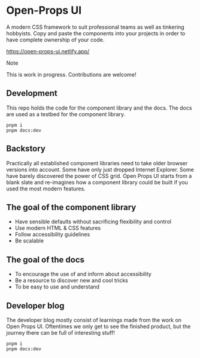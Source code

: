 # Open-Props UI

A modern CSS framework to suit professional teams as well as tinkering hobbyists. Copy and paste the components into your projects in order to have complete ownership of your code.

https://open-props-ui.netlify.app/

> [!NOTE]
> This is work in progress. Contributions are welcome!

## Development

This repo holds the code for the component library and the docs. The docs are used as a testbed for the component library.
```
pnpm i
pnpm docs:dev
```


## Backstory

Practically all established component libraries need to take older browser versions into account. Some have only just dropped Internet Explorer. Some have barely discovered the power of CSS grid. Open Props UI starts from a blank slate and re-imagines how a component library could be built if you used the most modern features.

## The goal of the component library

- Have sensible defaults without sacrificing flexibility and control
- Use modern HTML & CSS features
- Follow accessibility guidelines
- Be scalable

## The goal of the docs

- To encourage the use of and inform about accessibility
- Be a resource to discover new and cool tricks
- To be easy to use and understand

## Developer blog

The developer blog mostly consist of learnings made from the work on Open Props UI. Oftentimes we only get to see the finished product, but the journey there can be full of interesting stuff!


```
pnpm i
pnpm docs:dev
```
